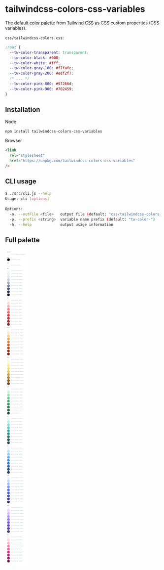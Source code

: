 # tailwindcss-colors-css-variables

The [default color palette](https://tailwindcss.com/docs/customizing-colors#default-color-palette)
from [Tailwind CSS](https://github.com/tailwindcss/tailwindcss)
as CSS custom properties (CSS variables).

`css/tailwindcss-colors.css`:

```css
:root {
  --tw-color-transparent: transparent;
  --tw-color-black: #000;
  --tw-color-white: #fff;
  --tw-color-gray-100: #f7fafc;
  --tw-color-gray-200: #edf2f7;
  /* ... */
  --tw-color-pink-800: #97266d;
  --tw-color-pink-900: #702459;
}
```

## Installation

Node

```bash
npm install tailwindcss-colors-css-variables
```

Browser

```html
<link
  rel="stylesheet"
  href="https://unpkg.com/tailwindcss-colors-css-variables"
/>
```

## CLI usage

```bash
$ ./src/cli.js --help
Usage: cli [options]

Options:
  -o, --outFile <file>   output file (default: "css/tailwindcss-colors.css")
  -p, --prefix <string>  variable name prefix (default: "tw-color-")
  -h, --help             output usage information
```

## Full palette

![Color palette](colors.png)
